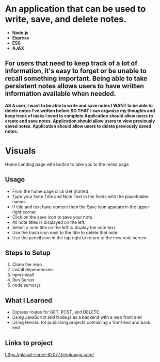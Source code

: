 # An application that can be used to write, save, and delete notes. 

* **Node.js**
* **Express**
* **ES6**
* **AJAX**


## For users that need to keep track of a lot of information, it's easy to forget or be unable to recall something important. Being able to take persistent notes allows users to have written information available when needed.
**AS A user, I want to be able to write and save notes
I WANT to be able to delete notes I've written before
SO THAT I can organize my thoughts and keep track of tasks I need to complete
Application should allow users to create and save notes.
Application should allow users to view previously saved notes.
Application should allow users to delete previously saved notes.**

# Visuals
Home
Landing page with button to take you to the notes page 

## Usage
* From the home page click Get Started.
* Type your Note Title and Note Text in the fields with the placeholder names.
* If title and text have content then the Save icon appears in the upper right corner.
* Click on the save icon to save your note.
* All note titles is displayed on the left.
* Select a note title on the left to display the note text.
* Use the trash icon next to the title to delete that note.
* Use the pencil icon in the top right to return to the new note screen.

## Steps to Setup
1. Clone the repo
2. Install dependencies
3. npm install
4. Run Server
5. node server.js

## What I Learned
* Express routes for GET, POST, and DELETE
* Using JavaScript and Node.js as a backend with a web front end
* Using Heroku for publishing projects containing a front end and back end

## Links to project
https://glacial-shore-62077.herokuapp.com/
